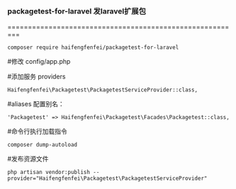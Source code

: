 ### packagetest-for-laravel 发laravel扩展包

=========================================================

```
composer require haifengfenfei/packagetest-for-laravel 
```
#修改 config/app.php 
 
#添加服务 providers 
```
Haifengfenfei\Packagetest\PackagetestServiceProvider::class,
```

#aliases 配置别名： 
```
'Packagetest' => Haifengfenfei\Packagetest\Facades\Packagetest::class,
```
#命令行执行加载指令 

```
composer dump-autoload 
```
#发布资源文件
```
php artisan vendor:publish --provider="Haifengfenfei\Packagetest\PackagetestServiceProvider"

```



